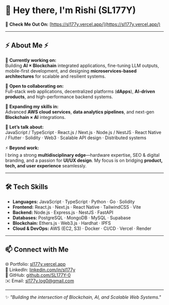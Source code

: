# 👋 Hey there, I'm Rishi (SL177Y)  

🔗 **Check Me Out On:** [https://sl177y.vercel.app/](https://sl177y.vercel.app/)  

---  

## ⚡ About Me ⚡  

🌌 **Currently working on:**  
Building **AI × Blockchain** integrated applications, fine-tuning LLM outputs, mobile-first development, and designing **microservices-based architectures** for scalable and resilient systems.  

🤝 **Open to collaborating on:**  
Full-stack web applications, decentralized platforms (**dApps**), **AI-driven products**, and high-performance backend systems.  

🌱 **Expanding my skills in:**  
Advanced **AWS cloud services**, **data analytics pipelines**, and next-gen **Blockchain × AI** integrations.  

💬 **Let’s talk about:**  
JavaScript / TypeScript · React.js / Next.js · Node.js / NestJS · React Native / Flutter · Solidity · Web3 · Scalable API design · Distributed systems  

⚡ **Beyond work:**  
I bring a strong **multidisciplinary edge**—hardware expertise, SEO & digital branding, and a passion for **UI/UX design**. My focus is on bridging **product, tech, and user experience** seamlessly.  

---  

## 🛠️ Tech Skills 

- **Languages:** JavaScript · TypeScript · Python · Go · Solidity  
- **Frontend:** React.js · Next.js · React Native · TailwindCSS · Vite  
- **Backend:** Node.js · Express.js · NestJS · FastAPI  
- **Databases:** PostgreSQL · MongoDB · MySQL · Supabase  
- **Blockchain:** Ethers.js · Web3.js · Hardhat · IPFS  
- **Cloud & DevOps:** AWS (EC2, S3) · Docker · CI/CD · Vercel · Render  

---  

## 📫 Connect with Me  

🌐 Portfolio: [sl177y.vercel.app](https://sl177y.vercel.app/)  
💼 LinkedIn: [linkedin.com/in/sl177y](https://linkedin.com/in/sl177y)  
📂 GitHub: [github.com/SL177Y-0](https://github.com/SL177Y-0)  
✉️ Email: sl177y.log0@gmail.com  

---  

✨ *"Building the intersection of Blockchain, AI, and Scalable Web Systems."*  
